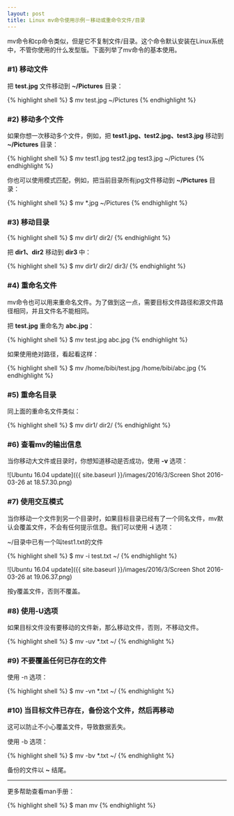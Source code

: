 ```yaml
---
layout: post
title: Linux mv命令使用示例－移动或重命令文件/目录
---
```


mv命令和cp命令类似，但是它不复制文件/目录。这个命令默认安装在Linux系统中，不管你使用的什么发型版。下面列举了mv命令的基本使用。

### \#1) 移动文件

把 **test.jpg** 文件移动到 **~/Pictures** 目录：

{% highlight shell %}
$ mv test.jpg ~/Pictures
{% endhighlight %}

### \#2) 移动多个文件

如果你想一次移动多个文件，例如，把 **test1.jpg、test2.jpg、test3.jpg** 移动到 **~/Pictures** 目录：

{% highlight shell %}
$ mv test1.jpg test2.jpg test3.jpg ~/Pictures
{% endhighlight %}

你也可以使用模式匹配，例如，把当前目录所有jpg文件移动到 **~/Pictures** 目录：

{% highlight shell %}
$ mv *.jpg ~/Pictures
{% endhighlight %}

### \#3) 移动目录

{% highlight shell %}
$ mv dir1/ dir2/
{% endhighlight %}

把 **dir1、dir2** 移动到 **dir3** 中：

{% highlight shell %}
$ mv dir1/ dir2/ dir3/
{% endhighlight %}

### \#4) 重命名文件

mv命令也可以用来重命名文件。为了做到这一点，需要目标文件路径和源文件路径相同，并且文件名不能相同。

把 **test.jpg** 重命名为 **abc.jpg**：

{% highlight shell %}
$ mv test.jpg abc.jpg
{% endhighlight %}

如果使用绝对路径，看起看这样：

{% highlight shell %}
$ mv /home/bibi/test.jpg /home/bibi/abc.jpg
{% endhighlight %}

### \#5) 重命名目录

同上面的重命名文件类似：

{% highlight shell %}
$ mv dir1/ dir2/
{% endhighlight %}

### \#6) 查看mv的输出信息

当你移动大文件或目录时，你想知道移动是否成功，使用 **-v** 选项：

![Ubuntu 16.04 update]({{ site.baseurl }}/images/2016/3/Screen Shot 2016-03-26 at 18.57.30.png)

### \#7) 使用交互模式

当你移动一个文件到另一个目录时，如果目标目录已经有了一个同名文件，mv默认会覆盖文件，不会有任何提示信息。我们可以使用 **-i** 选项：

~/目录中已有一个叫test1.txt的文件

{% highlight shell %}
$ mv -i test.txt ~/
{% endhighlight %}

![Ubuntu 16.04 update]({{ site.baseurl }}/images/2016/3/Screen Shot 2016-03-26 at 19.06.37.png)

按y覆盖文件，否则不覆盖。

### \#8) 使用-U选项

如果目标文件没有要移动的文件新，那么移动文件，否则，不移动文件。

{% highlight shell %}
$ mv -uv *.txt ~/
{% endhighlight %}

### \#9) 不要覆盖任何已存在的文件

使用 -n 选项：

{% highlight shell %}
$ mv -vn *.txt ~/
{% endhighlight %}

### \#10) 当目标文件已存在，备份这个文件，然后再移动

这可以防止不小心覆盖文件，导致数据丢失。

使用 -b 选项：

{% highlight shell %}
$ mv -bv *.txt ~/
{% endhighlight %}

备份的文件以 **~** 结尾。

******

更多帮助查看man手册：

{% highlight shell %}
$ man mv
{% endhighlight %}